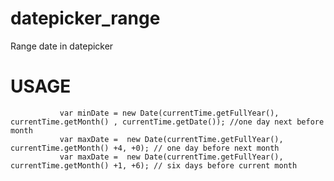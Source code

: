 # datepicker_range
Range date in datepicker

# USAGE
               var minDate = new Date(currentTime.getFullYear(), currentTime.getMonth() , currentTime.getDate()); //one day next before month
               var maxDate =  new Date(currentTime.getFullYear(), currentTime.getMonth() +4, +0); // one day before next month
               var maxDate =  new Date(currentTime.getFullYear(), currentTime.getMonth() +1, +6); // six days before current month
               
